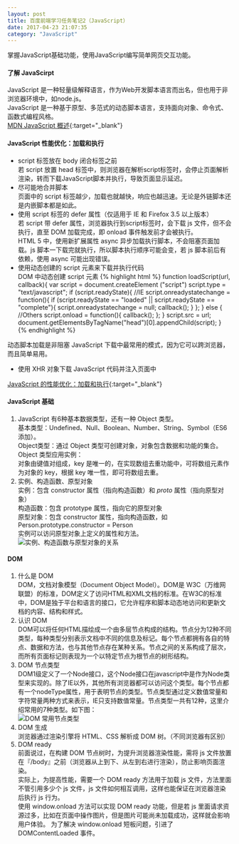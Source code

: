 ```yaml
---
layout: post
title: 百度前端学习任务笔记2（JavaScript）
date: 2017-04-23 21:07:35
category: "JavaScript"
---
```


掌握JavaScript基础功能，使用JavaScript编写简单网页交互功能。

#### 了解 JavaScirpt
JavaScript 是一种轻量级解释语言，作为Web开发脚本语言而出名，但也用于非浏览器环境中，如node.js。  
JavaScript 是一种基于原型、多范式的动态脚本语言，支持面向对象、命令式、函数式编程风格。  
[MDN JavaScript 概述](https://developer.mozilla.org/zh-CN/docs/Web/JavaScript/Guide/JavaScript_Overview#What_is_JavaScript.3F){:target="_blank"}

#### JavaScript 性能优化：加载和执行
- script 标签放在 body 闭合标签之前  
若 script 放置 head 标签中，则浏览器在解析script标签时，会停止页面解析渲染，转而下载JavaScript脚本并执行，导致页面显示延迟。  
- 尽可能地合并脚本  
页面中的 script 标签越少，加载也就越快，响应也越迅速。无论是外链脚本还是内嵌脚本都是如此。  
- 使用 script 标签的 defer 属性（仅适用于 IE 和 Firefox 3.5 以上版本）  
若 script 带 defer 属性，浏览器执行到script标签时，会下载 js 文件，但不会执行，直至 DOM 加载完成，即 onload 事件触发前才会被执行。  
HTML 5 中，使用新扩展属性 async 异步加载执行脚本，不会阻塞页面加载。js 脚本一下载完就执行，所以脚本执行顺序可能会变，若 js 脚本前后有依赖，使用 async 可能出现错误。  
- 使用动态创建的 script 元素来下载并执行代码  
DOM 中动态创建 script 元素
{% highlight html %}
function loadScript(url, callback){
    var script = document.createElement ("script")
    script.type = "text/javascript";
    if (script.readyState){ //IE
        script.onreadystatechange = function(){
            if (script.readyState == "loaded" || script.readyState == "complete"){
                script.onreadystatechange = null;
                callback();
            }
        };
    } else { //Others
        script.onload = function(){
            callback();
        };
    }
    script.src = url;
    document.getElementsByTagName("head")[0].appendChild(script);
}
{% endhighlight %}

动态脚本加载是非阻塞 JavaScript 下载中最常用的模式，因为它可以跨浏览器，而且简单易用。  
- 使用 XHR 对象下载 JavaScript 代码并注入页面中

[JavaScript 的性能优化：加载和执行](https://www.ibm.com/developerworks/cn/web/1308_caiys_jsload/index.html){:target="_blank"}

#### JavaScript 基础
1. JavaScript 有6种基本数据类型，还有一种 Object 类型。  
基本类型：Undefined、Null、Boolean、Number、String、Symbol（ES6添加）。  
Object类型：通过 Object 类型可创建对象，对象包含数据和功能的集合。  
Object 类型应用实例：  
对象由键值对组成，key 是唯一的，在实现数组去重功能中，可将数组元素作为对象的 key，根据 key 唯一性，即可将数组去重。
2. 实例、构造函数、原型对象  
实例：包含 constructor 属性（指向构造函数）和 _proto_ 属性（指向原型对象）  
构造函数：包含 prototype 属性，指向它的原型对象  
原型对象：包含 constructor 属性，指向构造函数，如Person.prototype.constructor = Person    
实例可以访问原型对象上定义的属性和方法。  
![实例、构造函数与原型对象的关系]({{site.baseurl}}/images/posts/2017-04-23-百度前端学习任务笔记2（JavaScirpt基础）/task0002_constructor_proto.png)

#### DOM
1. 什么是 DOM  
DOM，文档对象模型（Document Object Model）。DOM是 W3C（万维网联盟）的标准，DOM定义了访问HTML和XML文档的标准。在W3C的标准中，DOM是独于平台和语言的接口，它允许程序和脚本动态地访问和更新文档的内容、结构和样式。
2. 认识 DOM  
DOM可以将任何HTML描绘成一个由多层节点构成的结构。节点分为12种不同类型，每种类型分别表示文档中不同的信息及标记。每个节点都拥有各自的特点、数据和方法，也与其他节点存在某种关系。节点之间的关系构成了层次，而所有页面标记则表现为一个以特定节点为根节点的树形结构。
3. DOM 节点类型  
DOM1级定义了一个Node接口，这个Node接口在javascript中是作为Node类型来实现的。除了IE以外，其他所有浏览器都可以访问这个类型。每个节点都有一个nodeType属性，用于表明节点的类型。节点类型通过定义数值常量和字符常量两种方式来表示，IE只支持数值常量。节点类型一共有12种，这里介绍常用的7种类型。如下图：  
![DOM 常用节点类型]({{site.baseurl}}/images/posts/2017-04-23-百度前端学习任务笔记2（JavaScirpt基础）/task0002_dom_node_type.jpeg)
4. DOM 生成  
浏览器通过渲染引擎将 HTML、CSS 解析成 DOM 树。（不同浏览器有区别）
5. DOM ready  
前面说过，在构建 DOM 节点树时，为提升浏览器渲染性能，需将 js 文件放置在『/body』之前（浏览器从上到下、从左到右进行渲染），防止影响页面渲染。  
实际上，为提高性能，需要一个 DOM ready 方法用于加载 js 文件，方法里面不管引用多少个 js 文件，js 文件如何相互调用，这样也能保证在浏览器渲染后执行 js 行为。  
使用 window.onload 方法可以实现 DOM ready 功能，但是若 js 里面请求资源过多，比如在页面中操作图片，但是图片可能尚未加载成功，这样就会影响用户体验。
为了解决 window.onload 短板问题，引进了 DOMContentLoaded 事件。






